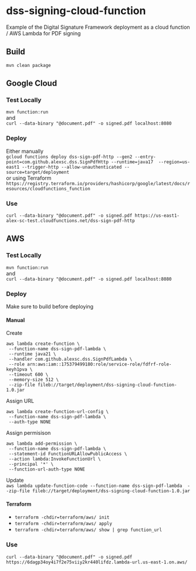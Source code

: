 # dss-signing-cloud-function
Example of the Digital Signature Framework deployment as a cloud function / AWS Lambda for PDF signing  
## Build
`mvn clean package`  

## Google Cloud
### Test Locally
`mvn function:run`  
and  
`curl --data-binary "@document.pdf" -o signed.pdf localhost:8080`

### Deploy
Either manually  
`gcloud functions deploy dss-sign-pdf-http --gen2 --entry-point=com.github.alexsc.dss.SignPdfHttp --runtime=java17  --region=us-east1 --trigger-http --allow-unauthenticated --source=target/deployment`  
or using Terraform  
`https://registry.terraform.io/providers/hashicorp/google/latest/docs/resources/cloudfunctions_function`
### Use
`curl --data-binary "@document.pdf" -o signed.pdf https://us-east1-alex-sc-test.cloudfunctions.net/dss-sign-pdf-http`

## AWS
### Test Locally
`mvn function:run`  
and  
`curl --data-binary "@document.pdf" -o signed.pdf localhost:8080`

### Deploy
Make sure to build before deploying

#### Manual
Create  
```shell
aws lambda create-function \
 --function-name dss-sign-pdf-lambda \
 --runtime java21 \
 --handler com.github.alexsc.dss.SignPdfLambda \
 --role arn:aws:iam::175379499180:role/service-role/fdfrf-role-keyh1pva \
 --timeout 600 \
 --memory-size 512 \
 --zip-file fileb://target/deployment/dss-signing-cloud-function-1.0.jar
```
  
Assign URL  
```shell
aws lambda create-function-url-config \
 --function-name dss-sign-pdf-lambda \
 --auth-type NONE
```

Assign permisison

```shell
aws lambda add-permission \
 --function-name dss-sign-pdf-lambda \
 --statement-id FunctionURLAllowPublicAccess \
 --action lambda:InvokeFunctionUrl \
 --principal '*' \
 --function-url-auth-type NONE
```

Update  
`aws lambda update-function-code --function-name dss-sign-pdf-lambda  --zip-file fileb://target/deployment/dss-signing-cloud-function-1.0.jar`

#### Terraform
- `terraform -chdir=terraform/aws/ init`
- `terraform -chdir=terraform/aws/ apply`
- `terraform -chdir=terraform/aws/ show | grep function_url`

### Use
`curl --data-binary "@document.pdf" -o signed.pdf https://6dagp34oy4i7f2e75viiy2kr440lifdz.lambda-url.us-east-1.on.aws/`
